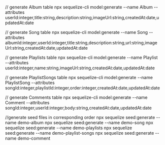 // generate Album table
npx sequelize-cli model:generate --name Album --attributes userId:integer,title:string,description:string,imageUrl:string,createdAt:date,updatedAt:date

// generate Song table
npx sequelize-cli model:generate --name Song --attributes albumId:integer,userId:integer,title:string,description:string,url:string,imageUrl:string,createdAt:date,updatedAt:date

// generate Playlists table
npx sequelize-cli model:generate --name Playlist --attributes userId:integer,name:string,imageUrl:string,createdAt:date,updatedAt:date

// generate PlaylistSongs table
npx sequelize-cli model:generate --name PlaylistSong --attributes songId:integer,playlistId:integer,order:integer,createdAt:date,updatedAt:date

// generate Comments table
npx sequelize-cli model:generate --name Comment --attributes songId:integer,userId:integer,body:string,createdAt:date,updatedAt:date

//generate seed files in corresponding order
npx sequelize seed:generate --name demo-album
npx sequelize seed:generate --name demo-song
npx sequelize seed:generate --name demo-playlists
npx sequelize seed:generate --name demo-playlist-songs
npx sequelize seed:generate --name demo-comment
